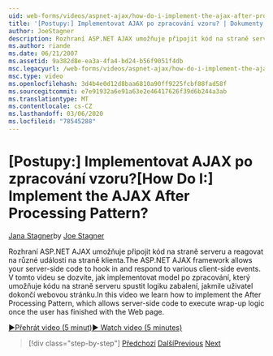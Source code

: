 ```yaml
---
uid: web-forms/videos/aspnet-ajax/how-do-i-implement-the-ajax-after-processing-pattern
title: '[Postupy:] Implementovat AJAX po zpracování vzoru? | Dokumenty Microsoft'
author: JoeStagner
description: Rozhraní ASP.NET AJAX umožňuje připojit kód na straně serveru a reagovat na různé události na straně klienta. V tomto videu se dozvíte, jak implementovat rozhraní AFT...
ms.author: riande
ms.date: 06/21/2007
ms.assetid: 9a382d8e-ea3a-4fa4-bd24-b56f9051f4db
msc.legacyurl: /web-forms/videos/aspnet-ajax/how-do-i-implement-the-ajax-after-processing-pattern
msc.type: video
ms.openlocfilehash: 3d4b4e0d12d8baa6810a90ff9225fcbf88fad58f
ms.sourcegitcommit: e7e91932a6e91a63e2e46417626f39d6b244a3ab
ms.translationtype: MT
ms.contentlocale: cs-CZ
ms.lasthandoff: 03/06/2020
ms.locfileid: "78545288"
---
```

# <a name="how-do-i-implement-the-ajax-after-processing-pattern"></a><span data-ttu-id="04ff8-105">[Postupy:] Implementovat AJAX po zpracování vzoru?</span><span class="sxs-lookup"><span data-stu-id="04ff8-105">[How Do I:] Implement the AJAX After Processing Pattern?</span></span>

<span data-ttu-id="04ff8-106">[Jana Stagner](https://github.com/JoeStagner)</span><span class="sxs-lookup"><span data-stu-id="04ff8-106">by [Joe Stagner](https://github.com/JoeStagner)</span></span>

<span data-ttu-id="04ff8-107">Rozhraní ASP.NET AJAX umožňuje připojit kód na straně serveru a reagovat na různé události na straně klienta.</span><span class="sxs-lookup"><span data-stu-id="04ff8-107">The ASP.NET AJAX framework allows your server-side code to hook in and respond to various client-side events.</span></span> <span data-ttu-id="04ff8-108">V tomto videu se dozvíte, jak implementovat model po zpracování, který umožňuje kódu na straně serveru spustit logiku zabalení, jakmile uživatel dokončí webovou stránku.</span><span class="sxs-lookup"><span data-stu-id="04ff8-108">In this video we learn how to implement the After Processing Pattern, which allows server-side code to execute wrap-up logic once the user has finished with the Web page.</span></span>

[<span data-ttu-id="04ff8-109">&#9654;Přehrát video (5 minut)</span><span class="sxs-lookup"><span data-stu-id="04ff8-109">&#9654; Watch video (5 minutes)</span></span>](https://channel9.msdn.com/Blogs/ASP-NET-Site-Videos/how-do-i-implement-the-ajax-after-processing-pattern)

> [!div class="step-by-step"]
> <span data-ttu-id="04ff8-110">[Předchozí](how-do-i-use-the-aspnet-ajax-history-control.md)
> [Další](how-do-i-update-multiple-regions-of-a-page-with-aspnet-ajax.md)</span><span class="sxs-lookup"><span data-stu-id="04ff8-110">[Previous](how-do-i-use-the-aspnet-ajax-history-control.md)
[Next](how-do-i-update-multiple-regions-of-a-page-with-aspnet-ajax.md)</span></span>
